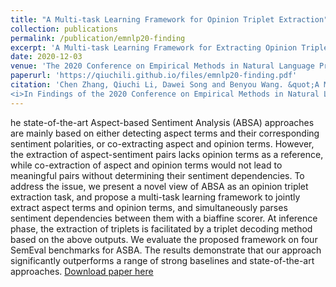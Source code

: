 ```yaml
---
title: "A Multi-task Learning Framework for Opinion Triplet Extraction"
collection: publications
permalink: /publication/emnlp20-finding
excerpt: 'A Multi-task Learning Framework for Extracting Opinion Triplet.'
date: 2020-12-03
venue: 'The 2020 Conference on Empirical Methods in Natural Language Processing (EMNLP 2020)'
paperurl: 'https://qiuchili.github.io/files/emnlp20-finding.pdf'
citation: 'Chen Zhang, Qiuchi Li, Dawei Song and Benyou Wang. &quot;A Multi-task Learning Framework for Opinion Triplet Extraction (2020). &quot; 
<i>In Findings of the 2020 Conference on Empirical Methods in Natural Language Processing (EMNLP 2020, Long, Findings).</i>.'
---
```

he state-of-the-art Aspect-based Sentiment Analysis (ABSA) approaches are mainly based on either detecting aspect terms and their corresponding sentiment polarities, or co-extracting aspect and opinion terms. However, the extraction of aspect-sentiment pairs lacks opinion terms as a reference, while co-extraction of aspect and opinion terms would not lead to meaningful pairs without determining their sentiment dependencies. To address the issue, we present a novel view of ABSA as an opinion triplet extraction task, and propose a multi-task learning framework to jointly extract aspect terms and opinion terms, and simultaneously parses sentiment dependencies between them with a biaffine scorer. At inference phase, the extraction of triplets is facilitated by a triplet decoding method based on the above outputs. We evaluate the proposed framework on four SemEval benchmarks for ASBA. The results demonstrate that our approach significantly outperforms a range of strong baselines and state-of-the-art approaches.
[Download paper here](https://qiuchili.github.io/files/emnlp20-finding.pdf)

